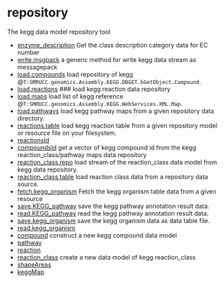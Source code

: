 # repository

The kegg data model repository tool

+ [enzyme_description](repository/enzyme_description.1) Get the class description category data for EC number
+ [write.msgpack](repository/write.msgpack.1) a generic method for write kegg data stream as messagepack
+ [load.compounds](repository/load.compounds.1) load repository of kegg @``T:SMRUCC.genomics.Assembly.KEGG.DBGET.bGetObject.Compound``.
+ [load.reactions](repository/load.reactions.1) ### load kegg reaction data repository
+ [load.maps](repository/load.maps.1) load list of kegg reference @``T:SMRUCC.genomics.Assembly.KEGG.WebServices.XML.Map``.
+ [load.pathways](repository/load.pathways.1) load kegg pathway maps from a given repository data directory.
+ [reactions.table](repository/reactions.table.1) load kegg reaction table from a given repository model or resource file on your filesystem.
+ [reactionsId](repository/reactionsId.1) 
+ [compoundsId](repository/compoundsId.1) get a vector of kegg compound id from the kegg reaction_class/pathway maps data repository
+ [reaction_class.repo](repository/reaction_class.repo.1) load stream of the reaction_class data model from kegg data repository.
+ [reaction_class.table](repository/reaction_class.table.1) load reaction class data from a repository data source.
+ [fetch.kegg_organism](repository/fetch.kegg_organism.1) Fetch the kegg organism table data from a given resource
+ [save.KEGG_pathway](repository/save.KEGG_pathway.1) save the kegg pathway annotation result data.
+ [read.KEGG_pathway](repository/read.KEGG_pathway.1) read the kegg pathway annotation result data.
+ [save.kegg_organism](repository/save.kegg_organism.1) save the kegg organism data as data table file.
+ [read.kegg_organism](repository/read.kegg_organism.1) 
+ [compound](repository/compound.1) construct a new kegg compound data model
+ [pathway](repository/pathway.1) 
+ [reaction](repository/reaction.1) 
+ [reaction_class](repository/reaction_class.1) create a new data model of kegg reaction_class
+ [shapeAreas](repository/shapeAreas.1) 
+ [keggMap](repository/keggMap.1) 
